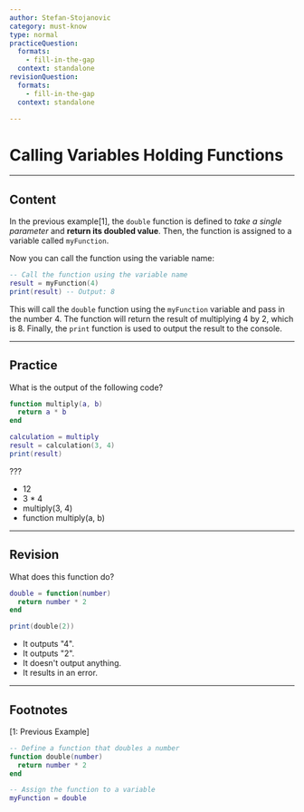```yaml
---
author: Stefan-Stojanovic
category: must-know
type: normal
practiceQuestion:
  formats:
    - fill-in-the-gap
  context: standalone
revisionQuestion:
  formats:
    - fill-in-the-gap
  context: standalone

---
```


# Calling Variables Holding Functions 

---
## Content

In the previous example[1], the `double` function is defined to *take a single parameter* and **return its doubled value**. Then, the function is assigned to a variable called `myFunction`. 

Now you can call the function using the variable name:
```lua
-- Call the function using the variable name
result = myFunction(4)
print(result) -- Output: 8
```

This will call the `double` function using the `myFunction` variable and pass in the number 4. The function will return the result of multiplying 4 by 2, which is 8. Finally, the `print` function is used to output the result to the console.

---
## Practice

What is the output of the following code?

```lua
function multiply(a, b)
  return a * b
end

calculation = multiply
result = calculation(3, 4)
print(result)
```

???

- 12
- 3 * 4
- multiply(3, 4)
- function multiply(a, b)


---
## Revision

What does this function do?

```lua
double = function(number)
  return number * 2
end

print(double(2))
```

- It outputs "4".
- It outputs "2".
- It doesn't output anything.
- It results in an error.

---

## Footnotes

[1: Previous Example]

```lua
-- Define a function that doubles a number
function double(number)
  return number * 2
end

-- Assign the function to a variable
myFunction = double
```